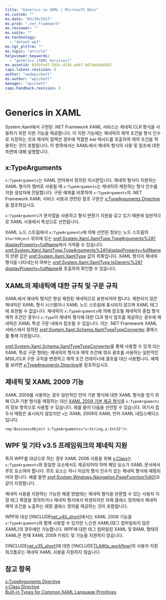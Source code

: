 ```yaml
---
title: "Generics in XAML | Microsoft Docs"
ms.custom: ""
ms.date: "03/30/2017"
ms.prod: ".net-framework"
ms.reviewer: ""
ms.suite: ""
ms.technology: 
  - "dotnet-wpf"
ms.tgt_pltfrm: ""
ms.topic: "article"
helpviewer_keywords: 
  - "generics [XAML Services]"
ms.assetid: 835bfed7-585c-4216-ae67-b674edab8b92
caps.latest.revision: 8
author: "wadepickett"
ms.author: "wpickett"
manager: "wpickett"
caps.handback.revision: 8
---
```

# Generics in XAML
System.Xaml에서 구현된 .NET Framework XAML 서비스는 제네릭 CLR 형식을 사용하기 위한 지원 기능을 제공합니다.  이 지원 기능에는 제네릭의 제약 조건을 형식 인수로 지정하는 것과 제네릭 컬렉션 경우에 적절한 `Add` 메서드를 호출하여 제약 조건을 적용하는 것이 포함됩니다.  이 항목에서는 XAML에서 제네릭 형식의 사용 및 참조에 대한 측면에 대해 설명합니다.  
  
## x:TypeArguments  
 `x:TypeArguments`는 XAML 언어에서 정의된 지시문입니다.  제네릭 형식이 지원하는 XAML 형식의 멤버로 사용될 때 `x:TypeArguments`는 제네릭의 제한하는 형식 인수를 지원 생성자에 전달합니다.  구문 예제를 비롯하여 `x:TypeArguments`의 .NET Framework XAML 서비스 사용과 관련된 참조 구문은 [x:TypeArguments Directive](../../../docs/framework/xaml-services/x-typearguments-directive.md)을 참조하십시오.  
  
 `x:TypeArguments`가 문자열을 사용하고 형식 변환기 지원을 갖고 있기 때문에 일반적으로 XAML 사용에서 특성으로 선언됩니다.  
  
 XAML 노드 스트림에서 `x:TypeArguments`에 의해 선언된 정보는 노드 스트림의 `StartObject` 위치에 있는 <xref:System.Xaml.XamlType.TypeArguments%2A?displayProperty=fullName>에서 가져올 수 있습니다.  <xref:System.Xaml.XamlType.TypeArguments%2A?displayProperty=fullName>의 반환 값은 <xref:System.Xaml.XamlType> 값의 목록입니다.  XAML 형식이 제네릭 형식을 나타내는지 여부는 <xref:System.Xaml.XamlType.IsGeneric%2A?displayProperty=fullName>을 호출하여 확인할 수 있습니다.  
  
## XAML의 제네릭에 대한 규칙 및 구문 규칙  
 XAML에서 제네릭 형식은 항상 제한된 제네릭으로 표현되어야 합니다. 제한되지 않은 제네릭은 XAML 형식 시스템이나 XAML 노드 스트림에 표시되지 않으며 XAML 태그에 표현될 수 없습니다.  제네릭이 `x:TypeArguments`에 의해 참조될 제네릭의 중첩 형식 제약 조건인 경우나 `x:Type`이 제네릭 형식에 대한 CLR 형식 참조를 제공하는 경우에 제네릭은 XAML 특성 구문 내에서 참조될 수 있습니다.  이는 .NET Framework XAML 서비스에서 정의된 <xref:System.Xaml.Schema.XamlTypeTypeConverter> 클래스를 통해 지원됩니다.  
  
 <xref:System.Xaml.Schema.XamlTypeTypeConverter>를 통해 사용할 수 있게 되는 XAML 특성 구문 형태는 제네릭의 형식과 제약 조건에 꺾쇠 괄호를 사용하는 일반적인 MSIL\/CLR 구문 규칙을 변경하고 제약 조건 컨테이너에 괄호를 대신 사용합니다.  예제를 보려면 [x:TypeArguments Directive](../../../docs/framework/xaml-services/x-typearguments-directive.md)을 참조하십시오.  
  
## 제네릭 및 XAML 2009 기능  
 XAML 2009를 사용하는 경우 일반적인 언어 기본 형식에 대한 XAML 형식을 얻기 위해 CLR 기본 형식을 매핑하는 대신 [XAML 2009 기본 제공 형식](../../../docs/framework/xaml-services/built-in-types-for-common-xaml-language-primitives.md)을 `x:TypeArguments`의 정보 항목으로 사용할 수 있습니다.  예를 들어 다음을 선언할 수 있습니다. 여기서 접두사 매핑은 표시되지 않았지만 `x`는 XAML 2009의 XAML 언어 XAML 네임스페이스입니다.  
  
```  
<my:BusinessObject x:TypeArguments="x:String,x:Int32"/>  
```  
  
## WPF 및 기타 v3.5 프레임워크의 제네릭 지원  
 특히 WPF를 대상으로 하는 경우 XAML 2006 사용을 위해 [x:Class](../../../docs/framework/xaml-services/x-class-directive.md)는 `x:TypeArguments`와 동일한 요소에서도 제공되어야 하며 해당 요소가 XAML 문서에서 루트 요소여야 합니다.  루트 요소는 하나 이상의 형식 인수가 있는 제네릭 형식에 매핑되어야 합니다.  예를 들면 <xref:System.Windows.Navigation.PageFunction%601>과 같이 지정합니다.  
  
 제네릭 사용을 지원하는 가능한 해결 방법에는 제네릭 형식을 반환할 수 있는 사용자 지정 태그 확장을 정의하거나 제네릭 형식에서 파생되지만 자체 클래스 정의에서 제네릭 제약 조건을 노출하는 래핑 클래스 정의를 제공하는 것이 포함됩니다.  
  
 WPF와 대상 [!INCLUDE[net_v40_short](../../../includes/net-v40-short-md.md)]에서는 XAML 2009 기능을 `x:TypeArguments`와 함께 사용할 수 있지만 느슨한 XAML\(태그 컴파일되지 않은 XAML\)의 경우에만 가능합니다.  WPF에 대한 태그 컴파일된 XAML 및 BAML 형태의 XAML은 현재 XAML 2009 키워드 및 기능을 지원하지 않습니다.  
  
 [!INCLUDE[net_v35_short](../../../includes/net-v35-short-md.md)]에 대한 [!INCLUDE[TLA#tla_workflow](../../../includes/tlasharptla-workflow-md.md)]의 사용자 지정 워크플로는 제네릭 XAML 사용을 지원하지 않습니다.  
  
## 참고 항목  
 [x:TypeArguments Directive](../../../docs/framework/xaml-services/x-typearguments-directive.md)   
 [x:Class Directive](../../../docs/framework/xaml-services/x-class-directive.md)   
 [Built\-in Types for Common XAML Language Primitives](../../../docs/framework/xaml-services/built-in-types-for-common-xaml-language-primitives.md)